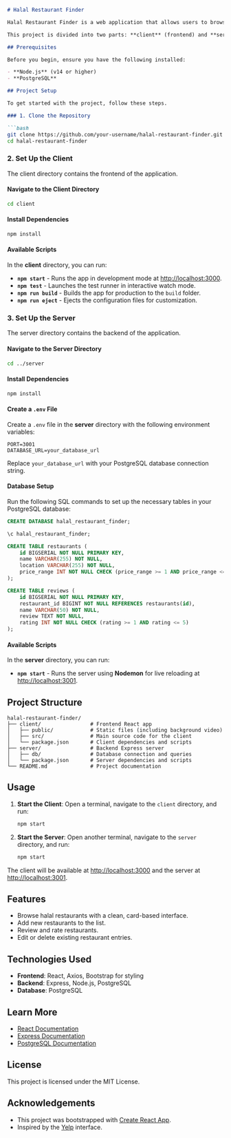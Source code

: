```markdown
# Halal Restaurant Finder

Halal Restaurant Finder is a web application that allows users to browse, review, and rate halal restaurants. It provides a simple, Yelp-like interface to view restaurant details, read reviews, and add new reviews.

This project is divided into two parts: **client** (frontend) and **server** (backend).

## Prerequisites

Before you begin, ensure you have the following installed:

- **Node.js** (v14 or higher)
- **PostgreSQL**

## Project Setup

To get started with the project, follow these steps.

### 1. Clone the Repository

```bash
git clone https://github.com/your-username/halal-restaurant-finder.git
cd halal-restaurant-finder
```

### 2. Set Up the Client

The client directory contains the frontend of the application.

#### Navigate to the Client Directory

```bash
cd client
```

#### Install Dependencies

```bash
npm install
```

#### Available Scripts

In the **client** directory, you can run:

- **`npm start`** - Runs the app in development mode at [http://localhost:3000](http://localhost:3000).
- **`npm test`** - Launches the test runner in interactive watch mode.
- **`npm run build`** - Builds the app for production to the `build` folder.
- **`npm run eject`** - Ejects the configuration files for customization.

### 3. Set Up the Server

The server directory contains the backend of the application.

#### Navigate to the Server Directory

```bash
cd ../server
```

#### Install Dependencies

```bash
npm install
```

#### Create a `.env` File

Create a `.env` file in the **server** directory with the following environment variables:

```env
PORT=3001
DATABASE_URL=your_database_url
```

Replace `your_database_url` with your PostgreSQL database connection string.

#### Database Setup

Run the following SQL commands to set up the necessary tables in your PostgreSQL database:

```sql
CREATE DATABASE halal_restaurant_finder;

\c halal_restaurant_finder;

CREATE TABLE restaurants (
    id BIGSERIAL NOT NULL PRIMARY KEY,
    name VARCHAR(255) NOT NULL,
    location VARCHAR(255) NOT NULL,
    price_range INT NOT NULL CHECK (price_range >= 1 AND price_range <= 5)
);

CREATE TABLE reviews (
    id BIGSERIAL NOT NULL PRIMARY KEY,
    restaurant_id BIGINT NOT NULL REFERENCES restaurants(id),
    name VARCHAR(50) NOT NULL,
    review TEXT NOT NULL,
    rating INT NOT NULL CHECK (rating >= 1 AND rating <= 5)
);
```

#### Available Scripts

In the **server** directory, you can run:

- **`npm start`** - Runs the server using **Nodemon** for live reloading at [http://localhost:3001](http://localhost:3001).

## Project Structure

```
halal-restaurant-finder/
├── client/                # Frontend React app
│   ├── public/            # Static files (including background video)
│   ├── src/               # Main source code for the client
│   └── package.json       # Client dependencies and scripts
├── server/                # Backend Express server
│   ├── db/                # Database connection and queries
│   └── package.json       # Server dependencies and scripts
└── README.md              # Project documentation
```

## Usage

1. **Start the Client**: Open a terminal, navigate to the `client` directory, and run:

    ```bash
    npm start
    ```

2. **Start the Server**: Open another terminal, navigate to the `server` directory, and run:

    ```bash
    npm start
    ```

The client will be available at [http://localhost:3000](http://localhost:3000) and the server at [http://localhost:3001](http://localhost:3001).

## Features

- Browse halal restaurants with a clean, card-based interface.
- Add new restaurants to the list.
- Review and rate restaurants.
- Edit or delete existing restaurant entries.

## Technologies Used

- **Frontend**: React, Axios, Bootstrap for styling
- **Backend**: Express, Node.js, PostgreSQL
- **Database**: PostgreSQL

## Learn More

- [React Documentation](https://reactjs.org/)
- [Express Documentation](https://expressjs.com/)
- [PostgreSQL Documentation](https://www.postgresql.org/docs/)

## License

This project is licensed under the MIT License.

## Acknowledgements

- This project was bootstrapped with [Create React App](https://github.com/facebook/create-react-app).
- Inspired by the [Yelp](https://www.yelp.com/) interface.
```
